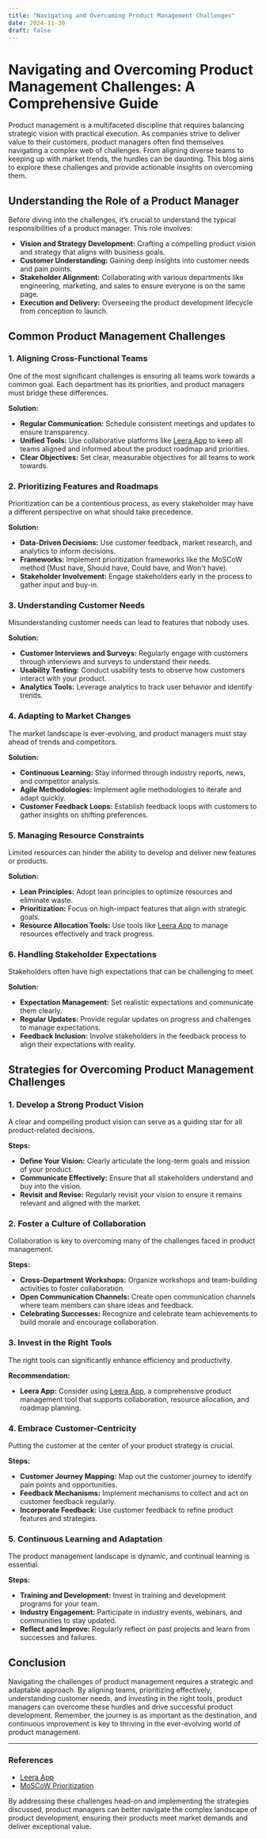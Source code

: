 ```yaml
---
title: "Navigating and Overcoming Product Management Challenges"
date: 2024-11-30
draft: false
---
```

# Navigating and Overcoming Product Management Challenges: A Comprehensive Guide

Product management is a multifaceted discipline that requires balancing strategic vision with practical execution. As companies strive to deliver value to their customers, product managers often find themselves navigating a complex web of challenges. From aligning diverse teams to keeping up with market trends, the hurdles can be daunting. This blog aims to explore these challenges and provide actionable insights on overcoming them.

## Understanding the Role of a Product Manager

Before diving into the challenges, it’s crucial to understand the typical responsibilities of a product manager. This role involves:

- **Vision and Strategy Development:** Crafting a compelling product vision and strategy that aligns with business goals.
- **Customer Understanding:** Gaining deep insights into customer needs and pain points.
- **Stakeholder Alignment:** Collaborating with various departments like engineering, marketing, and sales to ensure everyone is on the same page.
- **Execution and Delivery:** Overseeing the product development lifecycle from conception to launch.

## Common Product Management Challenges

### 1. Aligning Cross-Functional Teams

One of the most significant challenges is ensuring all teams work towards a common goal. Each department has its priorities, and product managers must bridge these differences.

**Solution:**
- **Regular Communication:** Schedule consistent meetings and updates to ensure transparency.
- **Unified Tools:** Use collaborative platforms like [Leera App](https://leera.app) to keep all teams aligned and informed about the product roadmap and priorities.
- **Clear Objectives:** Set clear, measurable objectives for all teams to work towards.

### 2. Prioritizing Features and Roadmaps

Prioritization can be a contentious process, as every stakeholder may have a different perspective on what should take precedence.

**Solution:**
- **Data-Driven Decisions:** Use customer feedback, market research, and analytics to inform decisions.
- **Frameworks:** Implement prioritization frameworks like the MoSCoW method (Must have, Should have, Could have, and Won't have).
- **Stakeholder Involvement:** Engage stakeholders early in the process to gather input and buy-in.

### 3. Understanding Customer Needs

Misunderstanding customer needs can lead to features that nobody uses.

**Solution:**
- **Customer Interviews and Surveys:** Regularly engage with customers through interviews and surveys to understand their needs.
- **Usability Testing:** Conduct usability tests to observe how customers interact with your product.
- **Analytics Tools:** Leverage analytics to track user behavior and identify trends.

### 4. Adapting to Market Changes

The market landscape is ever-evolving, and product managers must stay ahead of trends and competitors.

**Solution:**
- **Continuous Learning:** Stay informed through industry reports, news, and competitor analysis.
- **Agile Methodologies:** Implement agile methodologies to iterate and adapt quickly.
- **Customer Feedback Loops:** Establish feedback loops with customers to gather insights on shifting preferences.

### 5. Managing Resource Constraints

Limited resources can hinder the ability to develop and deliver new features or products.

**Solution:**
- **Lean Principles:** Adopt lean principles to optimize resources and eliminate waste.
- **Prioritization:** Focus on high-impact features that align with strategic goals.
- **Resource Allocation Tools:** Use tools like [Leera App](https://leera.app) to manage resources effectively and track progress.

### 6. Handling Stakeholder Expectations

Stakeholders often have high expectations that can be challenging to meet.

**Solution:**
- **Expectation Management:** Set realistic expectations and communicate them clearly.
- **Regular Updates:** Provide regular updates on progress and challenges to manage expectations.
- **Feedback Inclusion:** Involve stakeholders in the feedback process to align their expectations with reality.

## Strategies for Overcoming Product Management Challenges

### 1. Develop a Strong Product Vision

A clear and compelling product vision can serve as a guiding star for all product-related decisions.

**Steps:**
- **Define Your Vision:** Clearly articulate the long-term goals and mission of your product.
- **Communicate Effectively:** Ensure that all stakeholders understand and buy into the vision.
- **Revisit and Revise:** Regularly revisit your vision to ensure it remains relevant and aligned with the market.

### 2. Foster a Culture of Collaboration

Collaboration is key to overcoming many of the challenges faced in product management.

**Steps:**
- **Cross-Department Workshops:** Organize workshops and team-building activities to foster collaboration.
- **Open Communication Channels:** Create open communication channels where team members can share ideas and feedback.
- **Celebrating Successes:** Recognize and celebrate team achievements to build morale and encourage collaboration.

### 3. Invest in the Right Tools

The right tools can significantly enhance efficiency and productivity.

**Recommendation:**
- **Leera App:** Consider using [Leera App](https://leera.app), a comprehensive product management tool that supports collaboration, resource allocation, and roadmap planning.

### 4. Embrace Customer-Centricity

Putting the customer at the center of your product strategy is crucial.

**Steps:**
- **Customer Journey Mapping:** Map out the customer journey to identify pain points and opportunities.
- **Feedback Mechanisms:** Implement mechanisms to collect and act on customer feedback regularly.
- **Incorporate Feedback:** Use customer feedback to refine product features and strategies.

### 5. Continuous Learning and Adaptation

The product management landscape is dynamic, and continual learning is essential.

**Steps:**
- **Training and Development:** Invest in training and development programs for your team.
- **Industry Engagement:** Participate in industry events, webinars, and communities to stay updated.
- **Reflect and Improve:** Regularly reflect on past projects and learn from successes and failures.

## Conclusion

Navigating the challenges of product management requires a strategic and adaptable approach. By aligning teams, prioritizing effectively, understanding customer needs, and investing in the right tools, product managers can overcome these hurdles and drive successful product development. Remember, the journey is as important as the destination, and continuous improvement is key to thriving in the ever-evolving world of product management.

---

### References

- [Leera App](https://leera.app)
- [MoSCoW Prioritization](https://en.wikipedia.org/wiki/MoSCoW_method)

By addressing these challenges head-on and implementing the strategies discussed, product managers can better navigate the complex landscape of product development, ensuring their products meet market demands and deliver exceptional value.